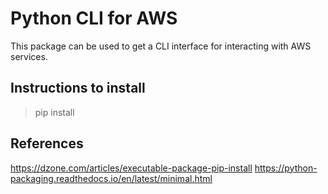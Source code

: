 # Python CLI for AWS

This package can be used to get a CLI interface for interacting with AWS services.

## Instructions to install

> pip install <package-name>

## References

https://dzone.com/articles/executable-package-pip-install
https://python-packaging.readthedocs.io/en/latest/minimal.html